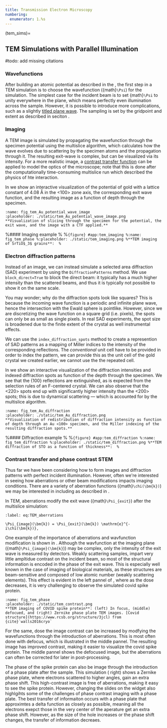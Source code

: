```yaml
---
title: Transmission Electron Microscopy
numbering:
  enumerator: 1.%s
---
```


(tem_sims)=
## TEM Simulations with Parallel Illumination

#todo: add missing citations

### Wavefunctions
After building an atomic potential as described in the [](#algorithms_page), the first step in a TEM simulation is to choose the wavefunction ({math}`\Psi`) for the simulation. The simplest case for the incident beam is to set {math}`\Psi` to unity everywhere in the plane, which means perfectly even illumination across the sample. However, it is possible to introduce more complications, such as a slightly [titled plane wave](https://abtem.readthedocs.io/en/main/user_guide/walkthrough/multislice.html#small-angle-beam-tilt). The sampling is set by the gridpoint and extent as described in seciton [](#sim_inputs_page).

### Imaging

A TEM image is simulated by propagating the wavefunction through the specimen potential using the multislice algorithm, which calculates how the wave evolves due to scattering by the specimen atoms and the propagation through it. The resulting exit-wave is complex, but can be visualized via its intensity. For a more realistic image, a [contrast transfer function](#CTF_page) can be applied to model the optics of the microscope; note that this is done after the computationally time-consuming multislice run which described the physics of hte interaction.

In [](#fig_tem_Au_potential_wave_image) we show an interactive visualization of the potential of gold with a lattice constant of 4.08 Å in the <100> zone axis, the corresponding exit wave function, and the resulting image as a function of depth through the specimen.

```{figure} #app:tem_Au_potential_wave_image
:name: fig_tem_Au_potential_wave_image
:placeholder: ./static/tem_Au_potential_wave_image.png
**Visualization of slicing through the specimen for the potential, the exit wave, and the image with a CTF applied.**
```

%#### Imaging example 
%
%```{figure} #app:tem_imaging
%:name: fig_tem_phase
%:placeholder: ./static/tem_imaging.png
%**TEM imaging of SrTiO$_3$ grains**: 
%```

### Electron diffraction patterns

Instead of an image, we can instead simulate a selected area diffraction (SAD) experiment by using the `DiffractionPatterns` method. We use `block_direct=True` to block the direct beam: it typically has a much higher intensity than the scattered beams, and thus it is typically not possible to show it on the same scale.

You may wonder; why do the diffraction spots look like squares? This is because the incoming wave function is a periodic and infinite plane wave, hence the intersection with the Ewald sphere is pointlike. However, since we are discretizing the wave function on a square grid (i.e. pixels), the spots can only be as small as single pixels. In real SAD experiments, the spot size is broadened due to the finite extent of the crystal as well instrumental effects.

We can use the `index_diffraction_spots` method to create a represention of SAD patterns as a mapping of Miller indices to the intensity of the corresponding reflections. The *conventional* unit cell have to be provided in order to index the pattern, we can provide this as the unit cell of the gold crystal we created earlier, we cannot use the the repeated cell.

In [](#fig_tem_Au_diffraction) we show an interactive visualization of the diffraction intensities and indexed diffraction spots as function of the depth through the specimen. We see that the {100} reflections are extinguished, as is expected from the selection rules of an F-centered crystal. We can also observe that the <220> spots end up with significantly higher intensity than the <200> spots; this is due to dynamical scattering — which is accounted for by the multislice algorithm.

```{figure} #app:tem_Au_potential_wave_image
:name: fig_tem_Au_diffraction
:placeholder: ./static/tem_Au_diffraction.png
**Visualization of redistribution of diffraction intensity as function of depth through an Au <100> specimen, and the Miller indexing of the resulting diffraction spots.**
```

%#### Diffraction example
%
%```{figure} #app:tem_diffraction
%:name: fig_tem_diffraction
%:placeholder: ./static/tem_diffraction.png
%**TEM diffraction of STO as a function of thickness**: 
%```

### Contrast transfer and phase contrast STEM
Thus far we have been considering how to form images and diffraction patterns with perfect incident illumination. However, often we're interested in seeing how aberrations or other beam modifications impacts imaging conditions. There are a variety of aberration functions ({math}`\chi(\bm{k})`) we may be interested in including as described in [](#CTF_page).

In TEM, aberrations modify the exit wave ({math}`\Psi_{exit}`) after the multislice simulation: 

```{math}
:label: eq:TEM_aberrations

\Psi_{image}(\bm{k}) = \Psi_{exit}(\bm{k}) \mathrm{e}^{-i\chi(\bm{k})},
```

One example of the importance of aberrations and wavfunction modification is shown in [](#tem_contrast). Although the wavfunction at the imaging plane ({math}`\Psi_{image}(\bm{k}`)) may be complex, only the intensity of the exit wave is measured by detectors. Weakly scattering samples, impart very little ampltidue contrast on the incident beam, so most of the structural information is encoded in the phase of the exit wave. This is especially well known in the case of imaging of biological materials, as these structures are beam-sensitive and composed of low atomic number (weakly scattering elements). This effect is evident in the left pannel of [](#tem_contrast), where as the dose decreases, it is very challenging to observe the simulated covid spike protein.

```{figure} #app:tem_contrast
:name: fig_tem_phase
:placeholder: ./static/tem_contrast.png
**TEM imaging of COVID spike protein**: (left) In focus, (middle) defocued, and (right) Zernike phase plate TEM images. [Covid structure](https://www.rcsb.org/structure/3jcl) from {cite}`walls2016cryo`
```

For the same, dose the image contrast can be increased by modfying the wavefunctions through the introduction of aberrations. This is most often done with defocus, which is illustrated in the middle pannel. The resulting image has improved contrast, making it easier to visualize the covid spike protein. The middle pannel shows the defocused image, but the aberrations can often be corrected for later in post-processing. 

The phase of the spike protein can also be image through the introduction of a phase plate after the sample. This simulation ([](#tem_contrast) right) shows a Zernike phase plate, where electrons scattered to higher angles, gain an extra phase shift. This high-contrast image is free of aberrations, making it easy to see the spike protein. However, changing the slides on the widget also highlgihts some of the challenges of phase contrast imaging with a phase plate. The best transfer of informaiton occurs with a phase plate that approximtes a delta function as closely as possible, meaning all the electrons exepct those in the very center of the aperature get an extra phase shift. However, as the size of the hole increases or the phase shift changes, the transfer of information decreaes. 
